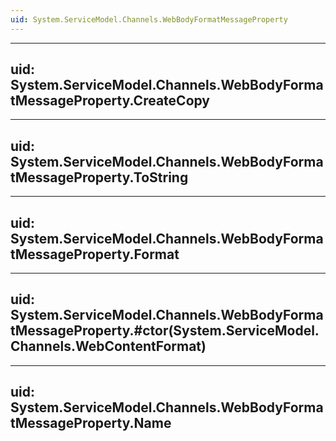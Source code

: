 ```yaml
---
uid: System.ServiceModel.Channels.WebBodyFormatMessageProperty
---
```


---
uid: System.ServiceModel.Channels.WebBodyFormatMessageProperty.CreateCopy
---

---
uid: System.ServiceModel.Channels.WebBodyFormatMessageProperty.ToString
---

---
uid: System.ServiceModel.Channels.WebBodyFormatMessageProperty.Format
---

---
uid: System.ServiceModel.Channels.WebBodyFormatMessageProperty.#ctor(System.ServiceModel.Channels.WebContentFormat)
---

---
uid: System.ServiceModel.Channels.WebBodyFormatMessageProperty.Name
---

